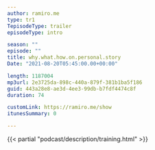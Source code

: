 ```yaml
---
author: ramiro.me
type: tr1
TepisodeType: trailer
episodeType: intro

season: ""
episode: ""
title: why.what.how.on.personal.story
Date: "2021-08-20T05:45:00.00+00:00"

length: 1187004
mp3url: 2e3725da-898c-440a-879f-381b1ba5f186
guid: 443a28e8-ae3d-4ee3-99db-b7fdf4474c8f
duration: 74

customLink: https://ramiro.me/show
itunesSummary: 0

---
```

{{< partial "podcast/description/training.html" >}}
